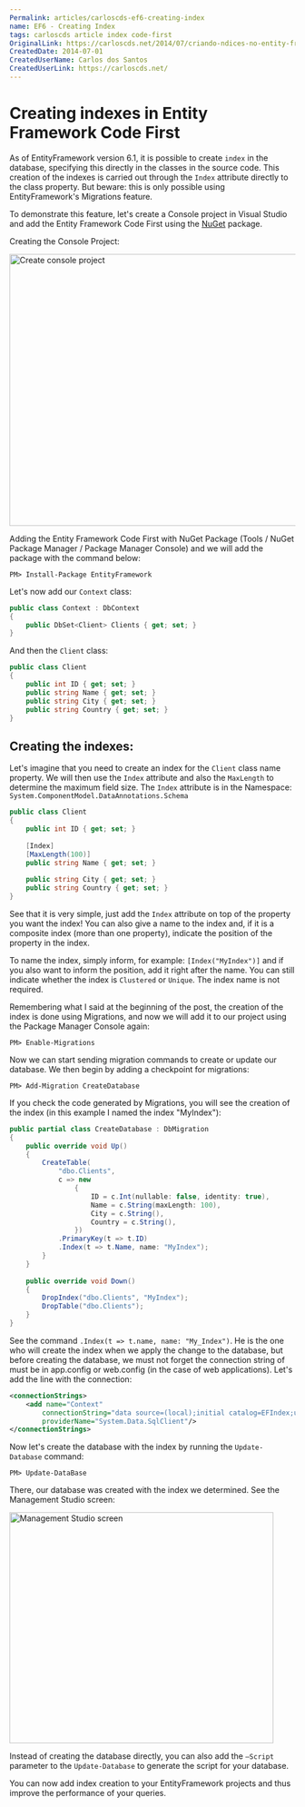 ```yaml
---
Permalink: articles/carloscds-ef6-creating-index
name: EF6 - Creating Index
tags: carloscds article index code-first
OriginalLink: https://carloscds.net/2014/07/criando-ndices-no-entity-framework-codefirst/
CreatedDate: 2014-07-01
CreatedUserName: Carlos dos Santos
CreatedUserLink: https://carloscds.net/
---
```


# Creating indexes in Entity Framework Code First

As of EntityFramework version 6.1, it is possible to create `index` in the database, specifying this directly in the classes in the source code. This creation of the indexes is carried out through the `Index` attribute directly to the class property. But beware: this is only possible using EntityFramework's Migrations feature.

To demonstrate this feature, let's create a Console project in Visual Studio and add the Entity Framework Code First using the [NuGet](https://nuget-tutorial.net/) package.

Creating the Console Project:

<img src="https://carloscds.net/wp-content/uploads/2014/07/SNAGHTML4fb2cd3_thumb.png" width="836" height="479" alt="Create console project">

Adding the Entity Framework Code First with NuGet Package (Tools / NuGet Package Manager / Package Manager Console) and we will add the package with the command below:

```package-manager
PM> Install-Package EntityFramework
```

Let's now add our `Context` class:

```csharp
public class Context : DbContext
{
    public DbSet<Client> Clients { get; set; }
}
```

And then the `Client` class:

```csharp
public class Client
{
    public int ID { get; set; }
    public string Name { get; set; }
    public string City { get; set; }
    public string Country { get; set; }
}
```

## Creating the indexes:

Let's imagine that you need to create an index for the `Client` class name property. We will then use the `Index` attribute and also the `MaxLength` to determine the maximum field size. The `Index` attribute is in the Namespace: `System.ComponentModel.DataAnnotations.Schema`

```csharp
public class Client
{
    public int ID { get; set; }
    
    [Index]
    [MaxLength(100)]
    public string Name { get; set; }
    
    public string City { get; set; }
    public string Country { get; set; }
}
```

See that it is very simple, just add the `Index` attribute on top of the property you want the index! You can also give a name to the index and, if it is a composite index (more than one property), indicate the position of the property in the index.

To name the index, simply inform, for example: `[Index("MyIndex")]` and if you also want to inform the position, add it right after the name. You can still indicate whether the index is `Clustered` or `Unique`. The index name is not required.

Remembering what I said at the beginning of the post, the creation of the index is done using Migrations, and now we will add it to our project using the Package Manager Console again:

```package-manager
PM> Enable-Migrations
```

Now we can start sending migration commands to create or update our database. We then begin by adding a checkpoint for migrations:

```package-manager
PM> Add-Migration CreateDatabase
```

If you check the code generated by Migrations, you will see the creation of the index (in this example I named the index "MyIndex"):

```csharp
public partial class CreateDatabase : DbMigration
{
    public override void Up()
    {
        CreateTable(
            "dbo.Clients",
            c => new
                {
                    ID = c.Int(nullable: false, identity: true),
                    Name = c.String(maxLength: 100),
                    City = c.String(),
                    Country = c.String(),
                })
            .PrimaryKey(t => t.ID)
            .Index(t => t.Name, name: "MyIndex");       
        }
    }
 
    public override void Down()
    {
        DropIndex("dbo.Clients", "MyIndex");
        DropTable("dbo.Clients");
    }
}
```

See the command `.Index(t => t.name, name: "My_Index")`. He is the one who will create the index when we apply the change to the database, but before creating the database, we must not forget the connection string of must be in app.config or web.config (in the case of web applications). Let's add the line with the connection:

```xml
<connectionStrings>
    <add name="Context" 
        connectionString="data source=(local);initial catalog=EFIndex;user id=test; password=test" 
        providerName="System.Data.SqlClient"/>
</connectionStrings>  
```

Now let's create the database with the index by running the `Update-Database` command:

```package-manager
PM> Update-DataBase
```

There, our database was created with the index we determined. See the Management Studio screen:

<img src="https://carloscds.net/wp-content/uploads/2014/07/image_thumb.png" width="465" height="407" alt="Management Studio screen">

Instead of creating the database directly, you can also add the `–Script` parameter to the `Update-Database` to generate the script for your database.

You can now add index creation to your EntityFramework projects and thus improve the performance of your queries.
